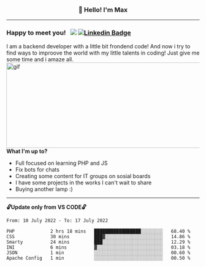 ### <p align="center">👋 Hello! I'm Max</p>

--------

### Happy to meet you! &nbsp; ![](https://komarev.com/ghpvc/?username=romartiny) [![Linkedin Badge](https://img.shields.io/badge/-LinkedIn-0e76a8?style=flat-square&logo=Linkedin&logoColor=white)](https://www.linkedin.com/in/romartiny/)

I am a backend developer with a little bit frondend code! And now i try to find ways to improove the world with my little talents in coding! Just give me some time and i amaze all.
<img align="right" alt="gif" src="https://64.media.tumblr.com/e1c5da7500447ac51ab1661819d6f4b2/1a4296433cef4166-8b/s1280x1920/b8361cd88301da5372f86efff22d950c16dbed9b.gif" width="530" height="223" />

**What I'm up to?**

- Full focused on learning PHP and JS
- Fix bots for chats
- Creating some content for IT groups on sosial boards
- I have some projects in the works I can't wait to share
- Buying another lamp :) 

-------

**🔓Update only from VS CODE🔓**

<!--START_SECTION:waka-->

```text
From: 10 July 2022 - To: 17 July 2022

PHP             2 hrs 18 mins   █████████████████░░░░░░░░   68.40 %
CSS             30 mins         ███▓░░░░░░░░░░░░░░░░░░░░░   14.86 %
Smarty          24 mins         ███░░░░░░░░░░░░░░░░░░░░░░   12.29 %
INI             6 mins          ▓░░░░░░░░░░░░░░░░░░░░░░░░   03.18 %
JSON            1 min           ░░░░░░░░░░░░░░░░░░░░░░░░░   00.60 %
Apache Config   1 min           ░░░░░░░░░░░░░░░░░░░░░░░░░   00.50 %
```

<!--END_SECTION:waka-->

